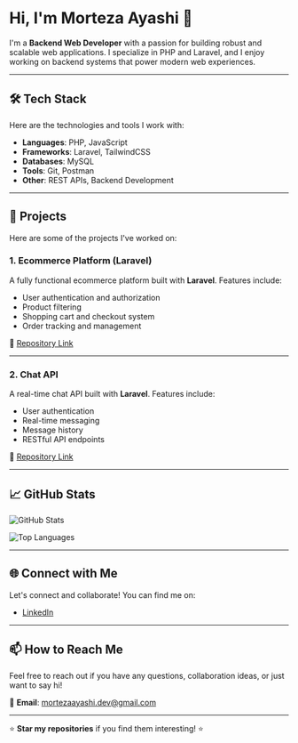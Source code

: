 # Hi, I'm Morteza Ayashi 👋

I'm a **Backend Web Developer** with a passion for building robust and scalable web applications. I specialize in PHP and Laravel, and I enjoy working on backend systems that power modern web experiences.

---

## 🛠️ Tech Stack

Here are the technologies and tools I work with:

- **Languages**: PHP, JavaScript
- **Frameworks**: Laravel, TailwindCSS
- **Databases**: MySQL
- **Tools**: Git, Postman
- **Other**: REST APIs, Backend Development

---

## 🚀 Projects

Here are some of the projects I've worked on:

### 1. **Ecommerce Platform (Laravel)**
A fully functional ecommerce platform built with **Laravel**. Features include:
- User authentication and authorization
- Product filtering
- Shopping cart and checkout system
- Order tracking and management

🔗 [Repository Link](https://github.com/morteza-ayashi/vivid-cart)

---

### 2. **Chat API**
A real-time chat API built with **Laravel**. Features include:
- User authentication
- Real-time messaging
- Message history
- RESTful API endpoints

🔗 [Repository Link](https://github.com/morteza-ayashi/chatterly-api)

---

## 📈 GitHub Stats

![GitHub Stats](https://github-readme-stats.vercel.app/api?username=morteza-ayashi&show_icons=true&theme=dark&hide_border=true)

![Top Languages](https://github-readme-stats.vercel.app/api/top-langs/?username=morteza-ayashi&layout=compact&theme=dark&hide_border=true)

---

## 🌐 Connect with Me

Let's connect and collaborate! You can find me on:

- [LinkedIn](https://www.linkedin.com/in/morteza-ayashi-294974347)

---

## 📫 How to Reach Me

Feel free to reach out if you have any questions, collaboration ideas, or just want to say hi!

📧 **Email**: mortezaayashi.dev@gmail.com

---

⭐️ **Star my repositories** if you find them interesting! ⭐️
